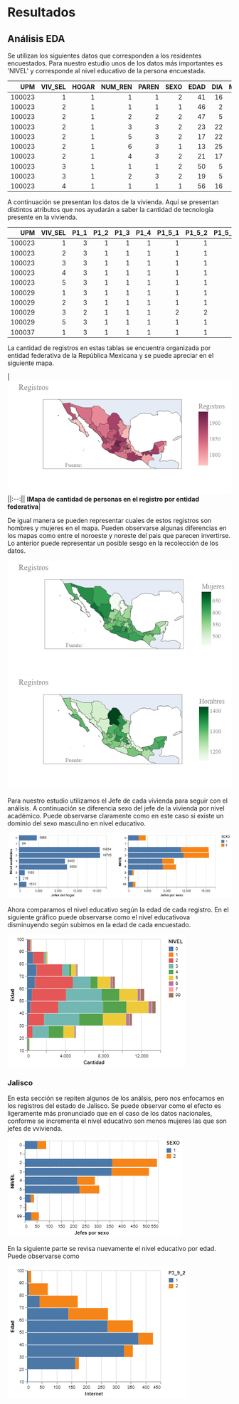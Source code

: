 # Resultados

## Análisis EDA

Se utilizan los siguientes datos que corresponden a los residentes encuestados. Para nuestro estudio unos de los datos más importantes es 'NIVEL' y corresponde al nivel educativo de la persona encuestada.

|    UPM |   VIV_SEL |   HOGAR |   NUM_REN |   PAREN |   SEXO |   EDAD |   DIA |   MES |   P3_7 |   NIVEL |   GRADO |   P3_9_1 |   P3_9_2 |   P3_9_3 |   P3_10 |   P3_11 |   P3_12 |   FAC_HOGAR |   UPM_DIS |   EST_DIS | DOMINIO   |   TLOC |   ESTRATO |   ENT |
|-------:|----------:|--------:|----------:|--------:|-------:|-------:|------:|------:|-------:|--------:|--------:|---------:|---------:|---------:|--------:|--------:|--------:|------------:|----------:|----------:|:----------|-------:|----------:|------:|
| 100023 |         1 |       1 |         1 |       1 |      2 |     41 |    16 |     9 |      2 |      10 |       2 |        1 |        1 |        1 |       1 |     nan |       1 |         174 |         1 |         7 | U         |      1 |         3 |     1 |
| 100023 |         2 |       1 |         1 |       1 |      1 |     46 |     2 |     9 |      2 |       6 |       3 |        2 |        1 |        1 |       7 |     nan |     nan |         174 |         1 |         7 | U         |      1 |         3 |     1 |
| 100023 |         2 |       1 |         2 |       2 |      2 |     47 |     5 |     9 |      2 |       3 |       3 |        2 |        1 |        1 |       6 |       4 |     nan |         174 |         1 |         7 | U         |      1 |         3 |     1 |
| 100023 |         2 |       1 |         3 |       3 |      2 |     23 |    22 |     1 |      2 |       6 |       3 |        1 |        1 |        1 |       1 |     nan |       1 |         174 |         1 |         7 | U         |      1 |         3 |     1 |
| 100023 |         2 |       1 |         5 |       3 |      2 |     17 |    22 |    10 |      1 |       6 |       2 |        1 |        1 |        1 |       5 |       4 |     nan |         174 |         1 |         7 | U         |      1 |         3 |     1 |
| 100023 |         2 |       1 |         6 |       3 |      1 |     13 |    25 |     8 |      1 |       3 |       1 |        1 |        1 |        1 |       5 |       4 |     nan |         174 |         1 |         7 | U         |      1 |         3 |     1 |
| 100023 |         2 |       1 |         4 |       3 |      2 |     21 |    17 |     9 |      2 |       6 |       3 |        1 |        1 |        1 |       6 |       4 |     nan |         174 |         1 |         7 | U         |      1 |         3 |     1 |
| 100023 |         3 |       1 |         1 |       1 |      2 |     50 |     5 |     6 |      2 |       8 |       4 |        1 |        1 |        1 |       1 |     nan |       1 |         174 |         1 |         7 | U         |      1 |         3 |     1 |
| 100023 |         3 |       1 |         2 |       3 |      2 |     19 |     5 |     6 |      1 |       8 |       1 |        1 |        1 |        1 |       1 |     nan |       1 |         174 |         1 |         7 | U         |      1 |         3 |     1 |
| 100023 |         4 |       1 |         1 |       1 |      1 |     56 |    16 |     8 |      2 |       2 |       6 |        2 |        1 |        1 |       1 |     nan |       4 |         174 |         1 |         7 | U         |      1 |         3 |     1 |

A continuación se presentan los datos de la vivienda. Aquí se presentan distintos atributos que nos ayudarán a saber la cantidad de tecnología presente en la vivienda.

|    UPM |   VIV_SEL |   P1_1 |   P1_2 |   P1_3 |   P1_4 |   P1_5_1 |   P1_5_2 |   P1_5_3 |   P2_1 |   P2_2 |   P2_3 |   FAC_VIV |   UPM_DIS |   EST_DIS | DOMINIO   |   TLOC |   ESTRATO |   ENT |
|-------:|----------:|-------:|-------:|-------:|-------:|---------:|---------:|---------:|-------:|-------:|-------:|----------:|----------:|----------:|:----------|-------:|----------:|------:|
| 100023 |         1 |      3 |      1 |      1 |      1 |        1 |        1 |        1 |      1 |      1 |    nan |       174 |         1 |         7 | U         |      1 |         3 |     1 |
| 100023 |         2 |      3 |      1 |      1 |      1 |        1 |        1 |        1 |      6 |      1 |    nan |       174 |         1 |         7 | U         |      1 |         3 |     1 |
| 100023 |         3 |      3 |      1 |      1 |      1 |        1 |        1 |        1 |      2 |      1 |    nan |       174 |         1 |         7 | U         |      1 |         3 |     1 |
| 100023 |         4 |      3 |      1 |      1 |      1 |        1 |        1 |        2 |      9 |      1 |    nan |       174 |         1 |         7 | U         |      1 |         3 |     1 |
| 100023 |         5 |      3 |      1 |      1 |      1 |        1 |        1 |        2 |      3 |      1 |    nan |       174 |         1 |         7 | U         |      1 |         3 |     1 |
| 100029 |         1 |      3 |      1 |      1 |      1 |        1 |        1 |        2 |      5 |      1 |    nan |       222 |         2 |         6 | U         |      1 |         2 |     1 |
| 100029 |         2 |      3 |      1 |      1 |      1 |        1 |        1 |        1 |      3 |      1 |    nan |       222 |         2 |         6 | U         |      1 |         2 |     1 |
| 100029 |         3 |      2 |      1 |      1 |      1 |        2 |        2 |        2 |      5 |      1 |    nan |       222 |         2 |         6 | U         |      1 |         2 |     1 |
| 100029 |         5 |      3 |      1 |      1 |      1 |        1 |        1 |        1 |      3 |      1 |    nan |       222 |         2 |         6 | U         |      1 |         2 |     1 |
| 100037 |         1 |      3 |      1 |      1 |      1 |        1 |        1 |        2 |      6 |      1 |    nan |       169 |         3 |         7 | U         |      1 |         3 |     1 |

La cantidad de registros en estas tablas se encuentra organizada por entidad federativa de la República Mexicana y se puede apreciar en el siguiente mapa.

| ![](../results/mapa_total.png) ||:--:|| <b>IMapa de cantidad de personas en el registro por entidad federativa</b>|

De igual manera se pueden representar cuales de estos registros son hombres y mujeres en el mapa. Pueden observarse algunas diferencias en los mapas como entre el noroeste y noreste del pais que parecen invertirse. Lo anterior puede representar un posible sesgo en la recolección de los datos.

!["Mapa de cantidad de Mujeres en el registro por entidad federativa"](../results/mapa_mujeres.png)
!["Mapa de cantidad de Hombres en el registro por entidad federativa"](../results/mapa_hombres.png)

Para nuestro estudio utilizamos el Jefe de cada vivienda para seguir con el análisis. A continuación se diferencia sexo del jefe de la vivienda por nivel académico. Puede observarse claramente como en este caso si existe un dominio del sexo masculino en nivel educativo.

!["Cantidad de registros de cada jefe de vivienda según nivel educativo y sexo"](../results/nivel_sexo_total.png)

Ahora comparamos el nivel educativo según la edad de cada registro. En el siguiente gráfico puede observarse como el nivel educativova disminuyendo según subimos en la edad de cada encuestado.

!["Cantidad de registros según edad y nivel educativo de los jefes de vivienda"](../results/edad_nivel_total.png)

### Jalisco

En esta sección se repiten algunos de los análsis, pero nos enfocamos en los registros del estado de Jalisco. Se puede observar como el efecto es ligeramente más pronunciado que en el caso de los datos nacionales, conforme se incrementa el nivel educativo son menos mujeres las que son jefes de vvivienda.

!["Número de registros de jefes de vivivenda por nivel educativo y sexo en el estado de Jalisco"](../results/nivel_sexo_jal.png)

En la siguiente parte se revisa nuevamente el nivel educativo por edad. Puede observarse como



!["Hola"](../results/edad_internet_jal.png)

## 